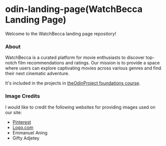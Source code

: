 # odin-landing-page(WatchBecca Landing Page)
Welcome to the WatchBecca landing page repository!

### About
WatchBecca is a curated platform for movie enthusiasts to discover top-notch film recommendations and ratings. Our mission is to provide a space where users can explore captivating movies across various genres and find their next cinematic adventure.

It's included in the projects in [theOdinProject foundations course](https://www.theodinproject.com/paths/foundations/courses/foundations).

### Image Credits
I would like to credit the following websites for providing images used on our site:

- [Pinterest](https://www.pinterest.com/)
- [Logo.com](https://logo.com/)
- Emmanuel Aning
- Gifty Adjetey
